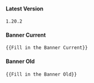 #### Latest Version

```
1.20.2
```

#### Banner Current

```
{{Fill in the Banner Current}}
```

#### Banner Old

```
{{Fill in the Banner Old}}
```
